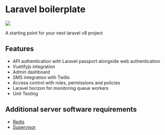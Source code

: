 # Laravel boilerplate

![](https://github.com/ultrasamad/laravel-boilerplate/workflows/Run%20Tests/badge.svg?branch=master)

A starting point for your next laravel v8 project

## Features
* API authentication with Laravel passport alongside web authentication
* Vuetifyjs integration
* Admin dashboard
* SMS integration with Twillo
* Access control with roles, permissions and policies
* Laravel horizon for monitoring queue workers
* Unit Testing

## Additional server software requirements
* [Redis](https://redis.io/)
* [Supervisor](http://supervisord.org/index.html)
